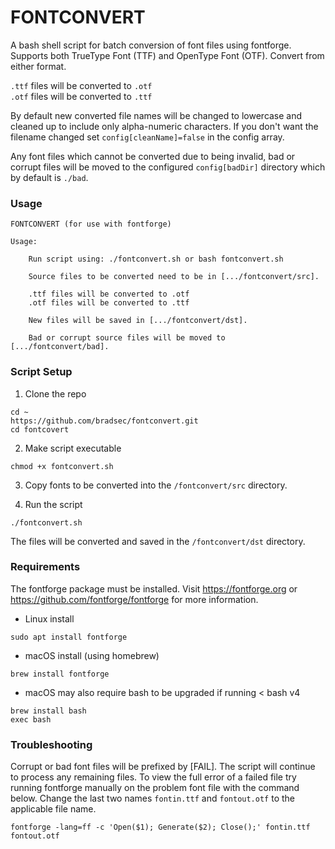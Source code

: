 # FONTCONVERT

A bash shell script for batch conversion of font files using fontforge. Supports both TrueType Font (TTF) and OpenType Font (OTF). Convert from either format. 

`.ttf` files will be converted to `.otf`  
`.otf` files will be converted to `.ttf`

By default new converted file names will be changed to lowercase and cleaned up to include only alpha-numeric characters. If you don't want the filename changed set `config[cleanName]=false` in the config array.  

Any font files which cannot be converted due to being invalid, bad or corrupt files will be moved to the configured `config[badDir]` directory which by default is `./bad`.

### Usage
```terminal
FONTCONVERT (for use with fontforge)

Usage:

    Run script using: ./fontconvert.sh or bash fontconvert.sh

    Source files to be converted need to be in [.../fontconvert/src].

    .ttf files will be converted to .otf
    .otf files will be converted to .ttf

    New files will be saved in [.../fontconvert/dst].

    Bad or corrupt source files will be moved to [.../fontconvert/bad].
```

### Script Setup

1. Clone the repo
```terminal
cd ~
https://github.com/bradsec/fontconvert.git
cd fontcovert
```
2. Make script executable
```terminal
chmod +x fontconvert.sh
```
3. Copy fonts to be converted into the `/fontconvert/src` directory.

4. Run the script
```terminal
./fontconvert.sh
```

The files will be converted and saved in the `/fontconvert/dst` directory.

### Requirements

The fontforge package must be installed. Visit https://fontforge.org or https://github.com/fontforge/fontforge for more information.

- Linux install
```terminal
sudo apt install fontforge
```
- macOS install (using homebrew)
```terminal
brew install fontforge
```
- macOS may also require bash to be upgraded if running < bash v4
```terminal
brew install bash
exec bash
```


### Troubleshooting

Corrupt or bad font files will be prefixed by [FAIL]. The script will continue to process any remaining files. To view the full error of a failed file try running fontforge manually on the problem font file with the command below. Change the last two names `fontin.ttf` and `fontout.otf` to the applicable file name.

```terminal
fontforge -lang=ff -c 'Open($1); Generate($2); Close();' fontin.ttf fontout.otf
```



